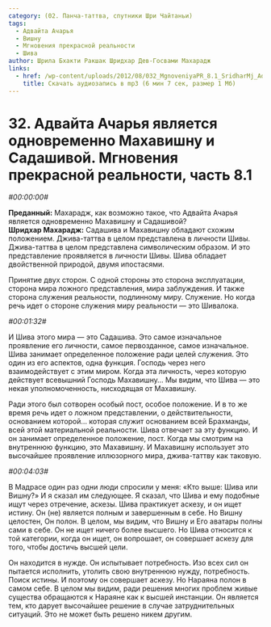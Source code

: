 ```yaml
---
category: (02. Панча-таттва, спутники Шри Чайтаньи)
tags:
  - Адвайта Ачарья
  - Вишну
  - Мгновения прекрасной реальности
  - Шива
author: Шрила Бхакти Ракшак Шридхар Дев-Госвами Махарадж
links:
  - href: /wp-content/uploads/2012/08/032_MgnoveniyaPR_8.1_SridharMj_Advayta_Acharya_yavlyaetsya_odnovremenno_Mahavishnu_i_Sadashivoy.mp3
    title: Скачать аудиозапись в mp3 (6 мин 7 сек, размер 1 Мб)
---
```


# 32. Адвайта Ачарья является одновременно Махавишну и Садашивой. Мгновения прекрасной реальности, часть 8.1

*#00:00:00#*

**Преданный:** Махарадж, как возможно такое, что Адвайта Ачарья является одновременно Махавишну и Садашивой?\
**Шридхар Махарадж:** Садашива и Махавишну обладают схожим положением. Джива-таттва в целом представлена в личности Шивы. Джива-таттва в целом представлена символическим образом. И это представление проявляется в личности Шивы. Шива обладает двойственной природой, двумя ипостасями.

Принятие двух сторон. С одной стороны это сторона эксплуатации, сторона мира ложного представления, мира заблуждения. И также сторона служения реальности, подлинному миру. Служение. Но когда речь идет о стороне служения миру реальности — это Шивалока.

*#00:01:32#*

И Шива этого мира — это Садашива. Это самое изначальное проявление его личности, самое первозданное, самое изначальное. Шива занимает определенное положение ради целей служения. Это один из его аспектов, одна функция. Господь через него взаимодействует с этим миром. Когда эта личность, через которую действует всевышний Господь Махавишну… Мы видим, что Шива — это некая уполномоченность, нисходящая от Махавишну.

Ради этого был сотворен особый пост, особое положение. И в то же время речь идет о ложном представлении, о действительности, основанием которой… которая служит основанием всей Брахманды, всей этой материальной реальности. Шива отвечает за эту функцию. И он занимает определенное положение, пост. Когда мы смотрим на внутреннюю функцию, это Махавишну. И Махавишну использует это высочайшее проявление иллюзорного мира, джива-таттву как таковую.

*#00:04:03#*

В Мадрасе один раз одни люди спросили у меня: «Кто выше: Шива или Вишну?» И я сказал им следующее. Я сказал, что Шива и ему подобные ищут через отречение, аскезы. Шива практикует аскезу, и он ищет истину. Он (не) является полным и завершенным в себе. Но Вишну целостен, Он полон. В целом, мы видим, что Вишну и Его аватары полны сами в себе. Он не ищет ничего более высшего. Но Шива относится к той категории, когда он ищет, он вопрошает, он совершает аскезу для того, чтобы достичь высшей цели.

Он находится в нужде. Он испытывает потребность. Изо всех сил он пытается исполнить, утолить свою внутреннюю нужду, потребность. Поиск истины. И поэтому он совершает аскезу. Но Нараяна полон в самом себе. В целом мы видим, ради решения многих проблем живые существа обращаются к Нараяне как к высшей инстанции. Он является тем, кто дарует высочайшее решение в случае затруднительных ситуаций. Это не может быть решено никем другим.


